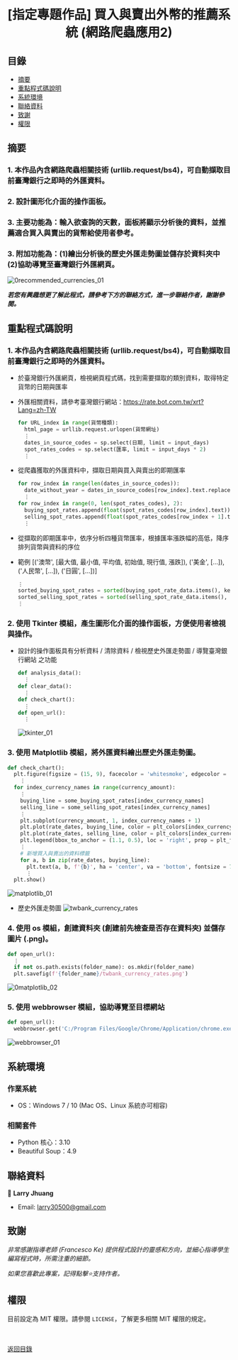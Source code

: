 <h1 align="center">
  <br>
  [指定專題作品] 買入與賣出外幣的推薦系統 (網路爬蟲應用2)
</h1>


## 目錄
* [摘要](#摘要)
* [重點程式碼說明](#重點程式碼說明)
* [系統環境](#系統環境)
* [聯絡資料](#聯絡資料)
* [致謝](#致謝)
* [權限](#權限)


## 摘要
### 1. 本作品內含網路爬蟲相關技術 (urllib.request/bs4)，可自動擷取目前臺灣銀行之即時的外匯資料。
### 2. 設計圖形化介面的操作面板。
### 3. 主要功能為：輸入欲查詢的天數，面板將顯示分析後的資料，並推薦適合買入與賣出的貨幣給使用者參考。
### 3. 附加功能為：(1)繪出分析後的歷史外匯走勢圖並儲存於資料夾中 (2)協助導覽至臺灣銀行外匯網頁。

![0recommended_currencies_01](images/recommended_currencies_01.gif)

<strong><em>若您有興趣想更了解此程式，請參考下方的聯絡方式，進一步聯絡作者，謝謝參閱。</em></strong>


## 重點程式碼說明
### 1. 本作品內含網路爬蟲相關技術 (urllib.request/bs4)，可自動擷取目前臺灣銀行之即時的外匯資料。
* 於臺灣銀行外匯網頁，檢視網頁程式碼，找到需要擷取的類別資料，取得特定貨幣的日期與匯率
* 外匯相關資料，請參考臺灣銀行網站：https://rate.bot.com.tw/xrt?Lang=zh-TW
  ```python
  for URL_index in range(貨幣種類):
    html_page = urllib.request.urlopen(貨幣網址)
    ⋮
    dates_in_source_codes = sp.select(日期, limit = input_days)
    spot_rates_codes = sp.select(匯率, limit = input_days * 2)
    ⋮
  ```
  
* 從爬蟲獲取的外匯資料中，擷取日期與買入與賣出的即期匯率
  ```python  
  for row_index in range(len(dates_in_source_codes)):
    date_without_year = dates_in_source_codes[row_index].text.replace('2021/', '')
    ⋮
  for row_index in range(0, len(spot_rates_codes), 2):
    buying_spot_rates.append(float(spot_rates_codes[row_index].text))
    selling_spot_rates.append(float(spot_rates_codes[row_index + 1].text))
    ⋮
  ```
  
* 從擷取的即期匯率中，依序分析四種貨幣匯率，根據匯率漲跌幅的高低，降序排列貨幣與資料的序位
* 範例 [('澳幣', [最大值, 最小值, 平均值, 初始值, 現行值, 漲跌]), ('美金', [...]), ('人民幣', [...]), ('日圓', [...])]
  ```python
  ⋮
  sorted_buying_spot_rates = sorted(buying_spot_rate_data.items(), key = lambda x: x[1][5], reverse = True)
  sorted_selling_spot_rates = sorted(selling_spot_rate_data.items(), key = lambda x: x[1][5], reverse = True)
  ⋮
  ```
  
### 2. 使用 Tkinter 模組，產生圖形化介面的操作面板，方便使用者檢視與操作。
* 設計的操作面板具有分析資料 / 清除資料 / 檢視歷史外匯走勢圖 / 導覽臺灣銀行網站 之功能
  ```python
  def analysis_data():
    ⋮
  def clear_data():
    ⋮
  def check_chart():
    ⋮
  def open_url():
    ⋮
  ```
  
  ![tkinter_01](images/tkinter_01.gif)

### 3. 使用 Matplotlib 模組，將外匯資料繪出歷史外匯走勢圖。
  ```python
  def check_chart():
    plt.figure(figsize = (15, 9), facecolor = 'whitesmoke', edgecolor = 'black', linewidth = 1)
      ⋮
    for index_currency_names in range(currency_amount):
      ⋮
      buying_line = some_buying_spot_rates[index_currency_names]
      selling_line = some_selling_spot_rates[index_currency_names]
      ⋮
      plt.subplot(currency_amount, 1, index_currency_names + 1)
      plt.plot(rate_dates, buying_line, color = plt_colors[index_currency_names], ls = '--', marker = 'x', lw = '2', ms = '7', label = plt_actions[0])
      plt.plot(rate_dates, selling_line, color = plt_colors[index_currency_names], ls = '--', marker = 'o', lw = '2', ms = '7', label = plt_actions[1])
      plt.legend(bbox_to_anchor = (1.1, 0.5), loc = 'right', prop = plt_font)
      ⋮      
      # 新增買入與賣出的資料標籤
      for a, b in zip(rate_dates, buying_line):
        plt.text(a, b, f'{b}', ha = 'center', va = 'bottom', fontsize = 7)
        ⋮
    plt.show() 
  ```
  
  ![matplotlib_01](images/matplotlib_01.gif)
  
  * 歷史外匯走勢圖
  ![twbank_currency_rates](images/twbank_currency_rates.png)

### 4. 使用 os 模組，創建資料夾 (創建前先檢查是否存在資料夾) 並儲存圖片 (.png)。
  ```python
  def open_url():
    ⋮
    if not os.path.exists(folder_name): os.mkdir(folder_name)
    plt.savefig(f'{folder_name}/twbank_currency_rates.png')
  ```
  
  ![0matplotlib_02](images/matplotlib_02.gif)

### 5. 使用 webbrowser 模組，協助導覽至目標網站
  ```python
  def open_url():
    webbrowser.get('C:/Program Files/Google/Chrome/Application/chrome.exe % --incognito').open_new_tab(導覽網址)
  ```
  ![webbrowser_01](images/webbrowser_01.gif)


## 系統環境
### 作業系統
* OS：Windows 7 / 10 (Mac OS、Linux 系統亦可相容)

### 相關套件
* Python 核心：3.10
* Beautiful Soup：4.9


## 聯絡資料
👤 **Larry Jhuang**
  * Email: larry30500@gmail.com


## 致謝
*非常感謝指導老師 (Francesco Ke) 提供程式設計的靈感和方向，並細心指導學生編寫程式時，所需注重的細節。*

*如果您喜歡此專案，記得點擊⭐️支持作者。*


## 權限
目前設定為 MIT 權限。請參閱 `LICENSE`，了解更多相關 MIT 權限的規定。

<br><br>[返回目錄](#目錄)
